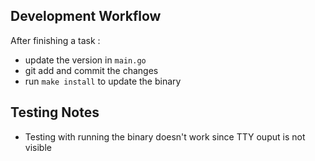 ## Development Workflow

After finishing a task :
- update the version in `main.go`
- git add and commit the changes
- run `make install` to update the binary

## Testing Notes
- Testing with running the binary doesn't work since TTY ouput is not visible